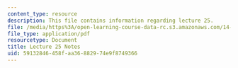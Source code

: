 ```yaml
---
content_type: resource
description: This file contains information regarding lecture 25.
file: /media/https%3A/open-learning-course-data-rc.s3.amazonaws.com/14-581-international-economics-i-spring-2013/59132846458faa36882974e9f8749366_MIT14_581S13_classnotes25.pdf
file_type: application/pdf
resourcetype: Document
title: Lecture 25 Notes
uid: 59132846-458f-aa36-8829-74e9f8749366
---
```

